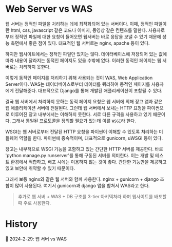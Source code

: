 # Web Server vs WAS

웹 서버는 정적인 파일을 처리하는 데에 최적화되어 있는 서버이다. 이때, 정적인 파일이란 html, css, javascript 같은 코드나 이미지, 동영상 같은 컨텐츠를 말한다. 사용자로부터 정적인 파일에 대한 요청이 들어오면 웹서버는 바로 응답을 보낼 수 있기 때문에 성능 측면에서 좋은 점이 있다. 대표적인 웹 서버로는 nginx, apache 등이 있다.

하지만 웹사이트에서는 정적인 파일만 있지는 않다. 데이터베이스에 저장되어 있는 값에 따라 내용이 달라지는 동적인 페이지도 있을 수밖에 없다. 이러한 동적인 페이지는 웹 서버로는 처리하지 못한다.

이렇게 동적인 페이지를 처리하기 위해 사용되는 것이 WAS, Web Application Server이다. WAS는 데이터베이스로부터 데이터를 쿼리하여 동적인 페이지를 사용자에게 전달해준다. 대표적으로 Django를 통해 개발된 애플리케이션이 포함될 수 있다.

결국 웹 서버에서 처리하지 못하는 동적 페이지 요청은 웹 서버에 의해 장고 앱과 같은 웹 애플리케이션 서버에 전달된다. 그런데 웹 서버에서 보내는 HTTP 요청을 파이썬으로 이루어진 장고 내부에서는 이해하지 못한다. 서로 다른 규격을 사용하고 있기 때문이다. 그래서 통일된 프로토콜을 정의할 필요가 있는데 이를 `WSGI`라 한다.

WSGI는 웹 서버로부터 전달된 HTTP 요청을 파이썬이 이해할 수 있도록 처리하는 미들웨어 역할을 한다. 파이썬에 종속적이며, 대표적으로 gunicorn, uWSGI 등이 있다.

장고는 내부적으로 WSGI 기능을 포함하고 있는 간단한 HTTP 서버를 제공한다. 바로 'python manage.py runserver'를 통해 구동된 서버를 의미한다. 이는 개발 및 테스트 환경에서 적합하고, 배포 시에는 이용하지 않는 것이 좋다. 간단한 기능만을 제공하고 있고 보안에 취약할 수 있기 때문이다.

그래서 보통 nginx와 같은 웹 서버와 함께 사용한다. nginx + gunicorn + django 조합이 많이 사용된다. 여기서 gunicorn과 django 앱을 합쳐서 WAS라고 한다.

> 추가로 웹 서버 + WAS + DB 구조를 3-tier 아키텍처라 하며 웹사이트를 배포할 때 주로 사용한다.

# History

📌 2024-2-29: 웹 서버 vs WAS